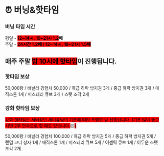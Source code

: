 # ⏰ 버닝&핫타임

### **버닝 타임 시간**

평일 - <mark style="background-color:red;">**12\~14시, 19\~21시 1.2**</mark>**배**\
주말 - <mark style="background-color:red;">**24시간 1.2배 / 12\~14시, 19\~21시 1.5배**</mark>



## 매주 주말 <mark style="background-color:red;">**밤 10시에 핫타임**</mark>이 진행됩니다.



### **핫타임 보상**

50,000랑 / 바닐라 경험치 50,000 / 하급 하락 방지권 3개 / 중급 하락 방지권 3개 / 매직스톤 1개 / 미스테리 큐브 3개 / 스탯 조각 2개



### **강화 핫타임 보상**

<mark style="background-color:red;">강화 핫타임은 서버장인 세이류님의 기분에 따라 특별한 날 진행됩니다. (기분 많이 좋으시면 2주 연속으로 할 때도 있습니다.</mark>😉<mark style="background-color:red;">)</mark>

50,000랑 / 바닐라 경험치 100,000 / 하급 하락 방지권 5개 / 중급 하락 방지권 5개 / 랜덤 코디 상자 1개 / 매직스톤 1개 / 미스테리 큐브 5개 / 어센틱 큐브 1개 / 어두운 스탯 조각 2개
